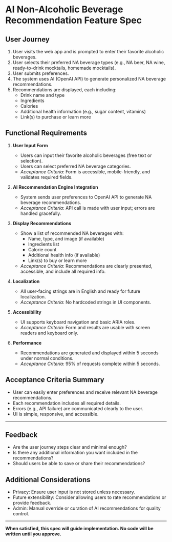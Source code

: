 # AI Non-Alcoholic Beverage Recommendation Feature Spec

## User Journey

1. User visits the web app and is prompted to enter their favorite alcoholic beverages.
2. User selects their preferred NA beverage types (e.g., NA beer, NA wine, ready-to-drink mocktails, homemade mocktails).
3. User submits preferences.
4. The system uses AI (OpenAI API) to generate personalized NA beverage recommendations.
5. Recommendations are displayed, each including:
    - Drink name and type
    - Ingredients
    - Calories
    - Additional health information (e.g., sugar content, vitamins)
    - Link(s) to purchase or learn more

## Functional Requirements

1. **User Input Form**
    - Users can input their favorite alcoholic beverages (free text or selection).
    - Users can select preferred NA beverage categories.
    - *Acceptance Criteria*: Form is accessible, mobile-friendly, and validates required fields.

2. **AI Recommendation Engine Integration**
    - System sends user preferences to OpenAI API to generate NA beverage recommendations.
    - *Acceptance Criteria*: API call is made with user input; errors are handled gracefully.

3. **Display Recommendations**
    - Show a list of recommended NA beverages with:
        - Name, type, and image (if available)
        - Ingredients list
        - Calorie count
        - Additional health info (if available)
        - Link(s) to buy or learn more
    - *Acceptance Criteria*: Recommendations are clearly presented, accessible, and include all required info.

4. **Localization**
    - All user-facing strings are in English and ready for future localization.
    - *Acceptance Criteria*: No hardcoded strings in UI components.

5. **Accessibility**
    - UI supports keyboard navigation and basic ARIA roles.
    - *Acceptance Criteria*: Form and results are usable with screen readers and keyboard only.

6. **Performance**
    - Recommendations are generated and displayed within 5 seconds under normal conditions.
    - *Acceptance Criteria*: 95% of requests complete within 5 seconds.

## Acceptance Criteria Summary

- User can easily enter preferences and receive relevant NA beverage recommendations.
- Each recommendation includes all required details.
- Errors (e.g., API failure) are communicated clearly to the user.
- UI is simple, responsive, and accessible.

---

## Feedback

- Are the user journey steps clear and minimal enough?
- Is there any additional information you want included in the recommendations?
- Should users be able to save or share their recommendations?

## Additional Considerations

- Privacy: Ensure user input is not stored unless necessary.
- Future extensibility: Consider allowing users to rate recommendations or provide feedback.
- Admin: Manual override or curation of AI recommendations for quality control.

---

**When satisfied, this spec will guide implementation. No code will be written until you approve.**

